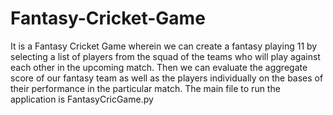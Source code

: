 # Fantasy-Cricket-Game
It is a Fantasy Cricket Game wherein we can create a fantasy playing 11 by selecting a list of players from the squad of the teams who will play against each other in the upcoming match. Then we can evaluate the aggregate score of our fantasy team as well as the players individually on the bases of their performance in the particular match.
The main file to run the application is FantasyCricGame.py
